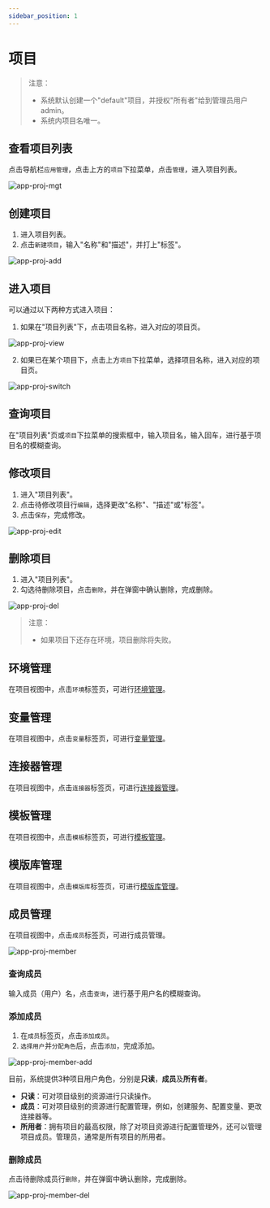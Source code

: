 ```yaml
---
sidebar_position: 1
---
```


# 项目

> 注意：
>
> - 系统默认创建一个"default"项目，并授权"所有者"给到管理员用户admin。
> - 系统内项目名唯一。

## 查看项目列表
点击导航栏`应用管理`，点击上方的`项目`下拉菜单，点击`管理`，进入项目列表。

![app-proj-mgt](/img/v0.3.0/application/project/app-proj-mgt.png)

## 创建项目

1. 进入项目列表。
2. 点击`新建项目`，输入"名称"和"描述"，并打上"标签"。

![app-proj-add](/img/v0.3.0/application/project/app-proj-add.png)

## 进入项目

可以通过以下两种方式进入项目：

1. 如果在"项目列表"下，点击项目名称，进入对应的项目页。

![app-proj-view](/img/v0.3.0/application/project/app-proj-view.png)

2. 如果已在某个项目下，点击上方`项目`下拉菜单，选择项目名称，进入对应的项目页。

![app-proj-switch](/img/v0.3.0/application/project/app-proj-switch.png)

## 查询项目

在"项目列表"页或`项目`下拉菜单的搜索框中，输入项目名，输入回车，进行基于项目名的模糊查询。

## 修改项目

1. 进入"项目列表"。
2. 点击待修改项目行`编辑`，选择更改"名称"、"描述"或"标签"。
3. 点击`保存`，完成修改。

![app-proj-edit](/img/v0.3.0/application/project/app-proj-edit.png)

## 删除项目

1. 进入"项目列表"。
2. 勾选待删除项目，点击`删除`，并在弹窗中确认删除，完成删除。

![app-proj-del](/img/v0.3.0/application/project/app-proj-del.png)

> 注意：
> - 如果项目下还存在环境，项目删除将失败。

## 环境管理

在项目视图中，点击`环境`标签页，可进行[环境管理](/application/environment)。

## 变量管理

在项目视图中，点击`变量`标签页，可进行[变量管理](/operation/variable)。

## 连接器管理

在项目视图中，点击`连接器`标签页，可进行[连接器管理](/operation/connector)。

## 模板管理

在项目视图中，点击`模板`标签页，可进行[模板管理](/operation/template)。

## 模版库管理

在项目视图中，点击`模版库`标签页，可进行[模版库管理](/operation/catalog)。

## 成员管理

在项目视图中，点击`成员`标签页，可进行成员管理。

![app-proj-member](/img/v0.3.0/application/project/app-proj-member.png)

### 查询成员

输入成员（用户）名，点击`查询`，进行基于用户名的模糊查询。

### 添加成员

1. 在`成员`标签页，点击`添加成员`。
2. `选择用户`并`分配角色`后，点击`添加`，完成添加。

![app-proj-member-add](/img/v0.3.0/application/project/app-proj-member-add.png)

目前，系统提供3种项目用户角色，分别是**只读**，**成员**及**所有者**。

- **只读**：可对项目级别的资源进行只读操作。
- **成员**：可对项目级别的资源进行配置管理，例如，创建服务、配置变量、更改连接器等。
- **所用者**：拥有项目的最高权限，除了对项目资源进行配置管理外，还可以管理项目成员。管理员，通常是所有项目的所用者。

### 删除成员

点击待删除成员行`删除`，并在弹窗中确认删除，完成删除。

![app-proj-member-del](/img/v0.3.0/application/project/app-proj-member-del.png)